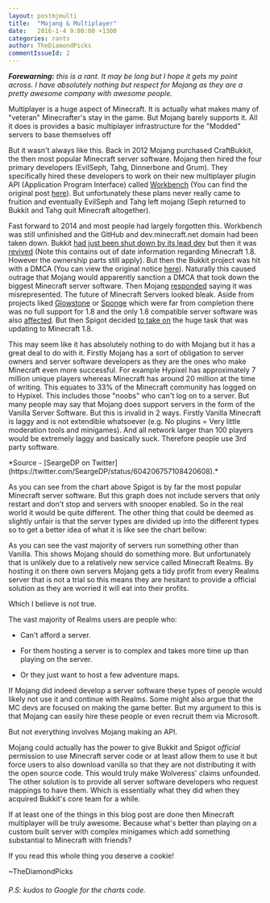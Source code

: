 ```yaml
---
layout: postmjmulti
title:  "Mojang & Multiplayer"
date:   2016-1-4 9:00:00 +1300
categories: rants
author: TheDiamondPicks
commentIssueId: 2
---
```


***Forewarning:** this is a rant. It may be long but I hope it gets my point across. I have absolutely nothing but respect for Mojang as they are a pretty awesome company with awesome people.*

Multiplayer is a huge aspect of Minecraft. It is actually what makes many of "veteran" Minecrafter's stay in the game.
But Mojang barely supports it. All it does is provides a basic multiplayer infrastructure for the "Modded" servers to base themselves off

But it wasn't always like this. Back in 2012 Mojang purchased CraftBukkit, the then most popular Minecraft server software. Mojang then
hired the four primary developers (EvilSeph, Tahg, Dinnerbone and Grum). They specifically hired these developers to work on their
new multiplayer plugin API (Application Program Interface) called [Workbench](http://minecraft.gamepedia.com/Plugin_API) (You can find the original post [here](https://mojang.com/2012/02/minecraft-team-strengthened/)).
But unfortunately these plans never really came to fruition and eventually EvilSeph and Tahg left mojang (Seph returned to Bukkit and Tahg quit Minecraft altogether).

Fast forward to 2014 and most people had largely forgotten this. Workbench was still unfinished and the GitHub and dev.minecraft.net domain had been
taken down. Bukkit [had just been shut down by its lead dev](https://bukkit.org/threads/bukkit-its-time-to-say.305106/) but then it was [revived](https://storify.com/lukegb/the-tale-of-bukkit-for-minecraft-1-8) (Note this contains out of date information regarding Minecraft 1.8. However the ownership parts still apply).
But then the Bukkit project was hit with a DMCA (You can view the original notice [here](http://web.archive.org/web/20141217165734/http://dl.bukkit.org/dmca/notification.txt)).
Naturally this caused outrage that Mojang would apparently sanction a DMCA that took down the biggest Minecraft server software. 
Then Mojang [responded](https://bukkit.org/threads/mojang-and-the-bukkit-project.309715/) saying it was misrepresented.
The future of Minecraft Servers looked bleak. Aside from projects liked [Glowstone](https://www.glowstone.net/) or [Sponge](https://www.spongepowered.org/) which were far from completion
there was no full support for 1.8 and the only 1.8 compatible server software was also [affected](https://www.spigotmc.org/threads/dmcad.28536/).
But then Spigot decided [to take on](https://www.spigotmc.org/threads/1-8-progress-check.32792/) the huge task that was updating to Minecraft 1.8.

This may seem like it has absolutely nothing to do with Mojang but it has a great deal to do with it. Firstly Mojang has a sort of
obligation to server owners and server software developers as they are the ones who make Minecraft even more successful.
For example Hypixel has approximately 7 million unique players whereas Minecraft has around 20 million at the time of writing. This
equates to 33% of the Minecraft community has logged on to Hypixel. This includes those "noobs" who can't log on to a server.
But many people may say that Mojang does support servers in the form of the Vanilla Server Software. But this is invalid in 2 ways.
Firstly Vanilla Minecraft is laggy and is not extendible whatsoever (e.g. No plugins = Very little moderation tools and minigames).
And all network larger than 100 players would be extremely laggy and basically suck. Therefore people use 3rd party software.

 <div id="chart_div"></div>
*Source - [SeargeDP on Twitter](https://twitter.com/SeargeDP/status/604206757108420608).*

As you can see from the chart above Spigot is by far the most popular Minecraft server software. But this graph does not
include servers that only restart and don't stop and servers with snooper enabled. So in the real world it would be quite different.
The other thing that could be deemed as slightly unfair is that the server types are divided up into the different types so to get a
better idea of what it is like see the chart bellow:
<div id="chart_div1"></div>
As you can see the vast majority of servers run something other than Vanilla. This shows Mojang should do something more. But
unfortunately that is unlikely due to a relatively new service called Minecraft Realms. By hosting it on there own servers
Mojang gets a tidy profit from every Realms server that is not a trial so this means they are hesitant to provide a official
solution as they are worried it will eat into their profits.

Which I believe is not true.

The vast majority of Realms users are people who:

-	Can't afford a server.

-	For them hosting a server is to complex and takes more time up than playing on the server.

-	Or they just want to host a few adventure maps.

If Mojang did indeed develop a server software these types of people would likely not use it and continue with Realms.
Some might also argue that the MC devs are focused on making the game better. But my argument to this is that Mojang can easily
hire these people or even recruit them via Microsoft.

But not everything involves Mojang making an API.

Mojang could actually has the power to give Bukkit and Spigot *official* permission to use Minecraft server code or at least allow them to use it
but force users to also download vanilla so that they are not distributing it with the open source code. This would truly make
Wolveress' claims unfounded. The other solution is to provide all server software developers who request mappings to have them.
Which is essentially what they did when they acquired Bukkit's core team for a while.

If at least one of the things in this blog post are done then Minecraft multiplayer will be truly awesome. Because what's better than
playing on a custom built server with complex minigames which add something substantial to Minecraft with friends?

If you read this whole thing you deserve a cookie!

~TheDiamondPicks

###### P.S: kudos to Google for the charts code.